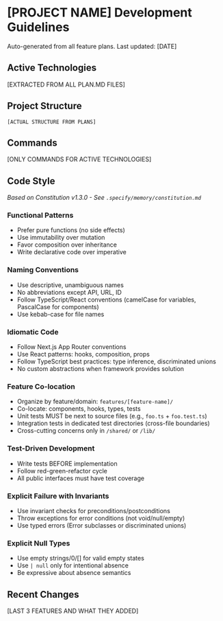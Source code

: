 # [PROJECT NAME] Development Guidelines

Auto-generated from all feature plans. Last updated: [DATE]

## Active Technologies
[EXTRACTED FROM ALL PLAN.MD FILES]

## Project Structure
```
[ACTUAL STRUCTURE FROM PLANS]
```

## Commands
[ONLY COMMANDS FOR ACTIVE TECHNOLOGIES]

## Code Style
*Based on Constitution v1.3.0 - See `.specify/memory/constitution.md`*

### Functional Patterns
- Prefer pure functions (no side effects)
- Use immutability over mutation
- Favor composition over inheritance
- Write declarative code over imperative

### Naming Conventions
- Use descriptive, unambiguous names
- No abbreviations except API, URL, ID
- Follow TypeScript/React conventions (camelCase for variables, PascalCase for components)
- Use kebab-case for file names

### Idiomatic Code
- Follow Next.js App Router conventions
- Use React patterns: hooks, composition, props
- Follow TypeScript best practices: type inference, discriminated unions
- No custom abstractions when framework provides solution

### Feature Co-location
- Organize by feature/domain: `features/[feature-name]/`
- Co-locate: components, hooks, types, tests
- Unit tests MUST be next to source files (e.g., `foo.ts` + `foo.test.ts`)
- Integration tests in dedicated test directories (cross-file boundaries)
- Cross-cutting concerns only in `/shared/` or `/lib/`

### Test-Driven Development
- Write tests BEFORE implementation
- Follow red-green-refactor cycle
- All public interfaces must have test coverage

### Explicit Failure with Invariants
- Use invariant checks for preconditions/postconditions
- Throw exceptions for error conditions (not void/null/empty)
- Use typed errors (Error subclasses or discriminated unions)

### Explicit Null Types
- Use empty strings/0/[] for valid empty states
- Use `| null` only for intentional absence
- Be expressive about absence semantics

## Recent Changes
[LAST 3 FEATURES AND WHAT THEY ADDED]

<!-- MANUAL ADDITIONS START -->
<!-- MANUAL ADDITIONS END -->